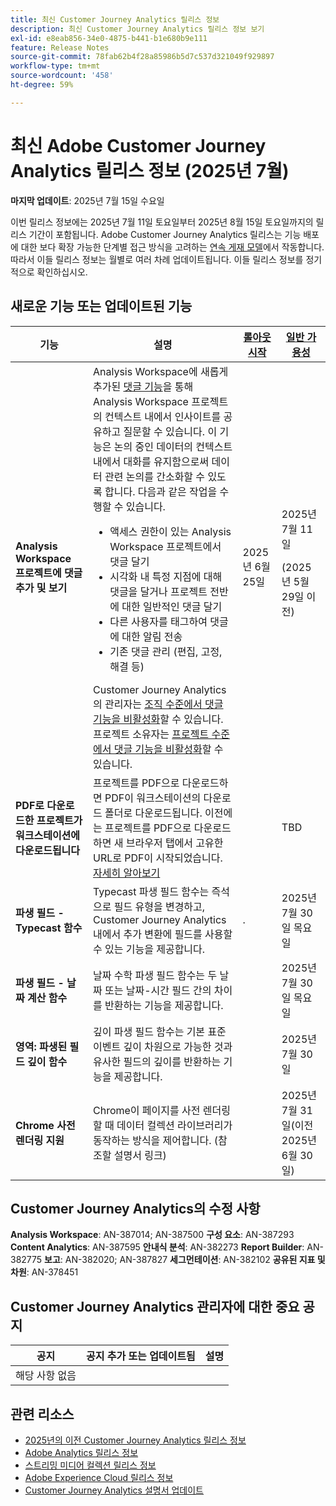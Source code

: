 ```yaml
---
title: 최신 Customer Journey Analytics 릴리스 정보
description: 최신 Customer Journey Analytics 릴리스 정보 보기
exl-id: e8eab856-34e0-4875-b441-b1e680b9e111
feature: Release Notes
source-git-commit: 78fab62b4f28a85986b5d7c537d321049f929897
workflow-type: tm+mt
source-wordcount: '458'
ht-degree: 59%

---
```


# 최신 Adobe Customer Journey Analytics 릴리스 정보 (2025년 7월)

**마지막 업데이트**: 2025년 7월 15일 수요일


이번 릴리스 정보에는 2025년 7월 11일 토요일부터 2025년 8월 15일 토요일까지의 릴리스 기간이 포함됩니다. Adobe Customer Journey Analytics 릴리스는 기능 배포에 대한 보다 확장 가능한 단계별 접근 방식을 고려하는 [연속 게재 모델](releases.md)에서 작동합니다. 따라서 이들 릴리스 정보는 월별로 여러 차례 업데이트됩니다. 이들 릴리스 정보를 정기적으로 확인하십시오.

## 새로운 기능 또는 업데이트된 기능

| 기능 | 설명 | [롤아웃 시작](releases.md) | [일반 가용성](releases.md) |
| ----------- | ---------- | ------- | ---- |
| **Analysis Workspace 프로젝트에 댓글 추가 및 보기** | Analysis Workspace에 새롭게 추가된 [댓글 기능](https://experienceleague.adobe.com/ko/docs/analytics-platform/using/cja-workspace/build-workspace-project/comment-projects)을 통해 Analysis Workspace 프로젝트의 컨텍스트 내에서 인사이트를 공유하고 질문할 수 있습니다. 이 기능은 논의 중인 데이터의 컨텍스트 내에서 대화를 유지함으로써 데이터 관련 논의를 간소화할 수 있도록 합니다. 다음과 같은 작업을 수행할 수 있습니다. <ul><li>액세스 권한이 있는 Analysis Workspace 프로젝트에서 댓글 달기</li><li>시각화 내 특정 지점에 대해 댓글을 달거나 프로젝트 전반에 대한 일반적인 댓글 달기</li><li>다른 사용자를 태그하여 댓글에 대한 알림 전송</li><li>기존 댓글 관리 (편집, 고정, 해결 등)</li></ul>Customer Journey Analytics의 관리자는 [조직 수준에서 댓글 기능을 비활성화](https://experienceleague.adobe.com/ko/docs/analytics-platform/using/cja-workspace/user-preferences#ims-organization-preferences)할 수 있습니다. 프로젝트 소유자는 [프로젝트 수준에서 댓글 기능을 비활성화](https://experienceleague.adobe.com/ko/docs/analytics-platform/using/cja-workspace/build-workspace-project/create-projects)할 수 있습니다. | 2025년 6월 25일 | 2025년 7월 11일 <p>(2025년 5월 29일 이전)</p> |
| **PDF로 다운로드한 프로젝트가 워크스테이션에 다운로드됩니다** | 프로젝트를 PDF으로 다운로드하면 PDF이 워크스테이션의 다운로드 폴더로 다운로드됩니다. 이전에는 프로젝트를 PDF으로 다운로드하면 새 브라우저 탭에서 고유한 URL로 PDF이 시작되었습니다. [자세히 알아보기](https://experienceleague.adobe.com/en/docs/analytics-platform/using/cja-workspace/export/download-send) | | TBD |
| **파생 필드 - Typecast 함수** | Typecast 파생 필드 함수는 즉석으로 필드 유형을 변경하고, Customer Journey Analytics 내에서 추가 변환에 필드를 사용할 수 있는 기능을 제공합니다. | . | 2025년 7월 30일 목요일 |
| **파생 필드 - 날짜 계산 함수** | 날짜 수학 파생 필드 함수는 두 날짜 또는 날짜-시간 필드 간의 차이를 반환하는 기능을 제공합니다. | | 2025년 7월 30일 목요일 |
| **영역: 파생된 필드 깊이 함수** | 깊이 파생 필드 함수는 기본 표준 이벤트 깊이 차원으로 가능한 것과 유사한 필드의 깊이를 반환하는 기능을 제공합니다. |  | 2025년 7월 30일 |
| **Chrome 사전 렌더링 지원** | Chrome이 페이지를 사전 렌더링할 때 데이터 컬렉션 라이브러리가 동작하는 방식을 제어합니다. (참조할 설명서 링크) |  | 2025년 7월 31일(이전 2025년 6월 30일) |

## Customer Journey Analytics의 수정 사항

**Analysis Workspace**: AN-387014; AN-387500
**구성 요소**: AN-387293
**Content Analytics**: AN-387595
**안내식 분석**: AN-382273
**Report Builder**: AN-382775
**보고**: AN-382020; AN-387827
**세그먼테이션**: AN-382102
**공유된 지표 및 차원**: AN-378451


## Customer Journey Analytics 관리자에 대한 중요 공지

| 공지 | 공지 추가 또는 업데이트됨 | 설명 |
| --- | --- | --- |
| 해당 사항 없음 | | |

## 관련 리소스

* [2025년의 이전 Customer Journey Analytics 릴리스 정보](/help/release-notes/2025.md)
* [Adobe Analytics 릴리스 정보](https://experienceleague.adobe.com/docs/analytics/release-notes/latest.html)
* [스트리밍 미디어 컬렉션 릴리스 정보](https://experienceleague.adobe.com/docs/media-analytics/using/additional-resources/release-notes.html)
* [Adobe Experience Cloud 릴리스 정보](https://experienceleague.adobe.com/docs/release-notes/experience-cloud/current.html)
* [Customer Journey Analytics 설명서 업데이트](/help/release-notes/doc-changes.md)
